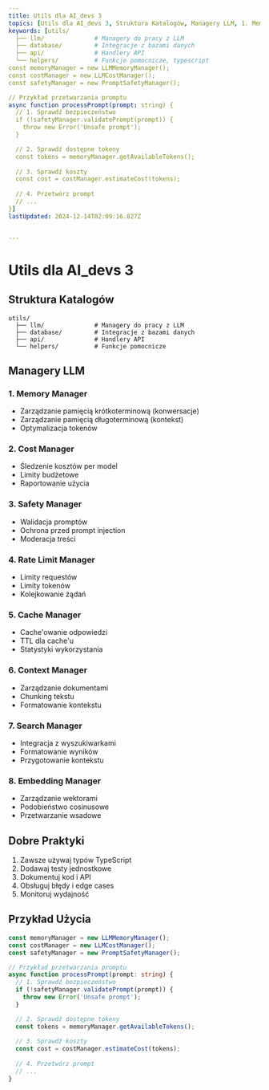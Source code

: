 ```yaml
---
title: Utils dla AI_devs 3
topics: [Utils dla AI_devs 3, Struktura Katalogów, Managery LLM, 1. Memory Manager, 2. Cost Manager, 3. Safety Manager, 4. Rate Limit Manager, 5. Cache Manager, 6. Context Manager, 7. Search Manager, 8. Embedding Manager, Dobre Praktyki, Przykład Użycia]
keywords: [utils/
  ├── llm/              # Managery do pracy z LLM
  ├── database/         # Integracje z bazami danych
  ├── api/              # Handlery API
  └── helpers/          # Funkcje pomocnicze, typescript
const memoryManager = new LLMMemoryManager();
const costManager = new LLMCostManager();
const safetyManager = new PromptSafetyManager();

// Przykład przetwarzania promptu
async function processPrompt(prompt: string) {
  // 1. Sprawdź bezpieczeństwo
  if (!safetyManager.validatePrompt(prompt)) {
    throw new Error('Unsafe prompt');
  }

  // 2. Sprawdź dostępne tokeny
  const tokens = memoryManager.getAvailableTokens();
  
  // 3. Sprawdź koszty
  const cost = costManager.estimateCost(tokens);
  
  // 4. Przetwórz prompt
  // ...
}]
lastUpdated: 2024-12-14T02:09:16.827Z


---
```


# Utils dla AI_devs 3

## Struktura Katalogów
```
utils/
  ├── llm/              # Managery do pracy z LLM
  ├── database/         # Integracje z bazami danych
  ├── api/              # Handlery API
  └── helpers/          # Funkcje pomocnicze
```

## Managery LLM

### 1. Memory Manager
- Zarządzanie pamięcią krótkoterminową (konwersacje)
- Zarządzanie pamięcią długoterminową (kontekst)
- Optymalizacja tokenów

### 2. Cost Manager
- Śledzenie kosztów per model
- Limity budżetowe
- Raportowanie użycia

### 3. Safety Manager
- Walidacja promptów
- Ochrona przed prompt injection
- Moderacja treści

### 4. Rate Limit Manager
- Limity requestów
- Limity tokenów
- Kolejkowanie żądań

### 5. Cache Manager
- Cache'owanie odpowiedzi
- TTL dla cache'u
- Statystyki wykorzystania

### 6. Context Manager
- Zarządzanie dokumentami
- Chunking tekstu
- Formatowanie kontekstu

### 7. Search Manager
- Integracja z wyszukiwarkami
- Formatowanie wyników
- Przygotowanie kontekstu

### 8. Embedding Manager
- Zarządzanie wektorami
- Podobieństwo cosinusowe
- Przetwarzanie wsadowe

## Dobre Praktyki
1. Zawsze używaj typów TypeScript
2. Dodawaj testy jednostkowe
3. Dokumentuj kod i API
4. Obsługuj błędy i edge cases
5. Monitoruj wydajność

## Przykład Użycia
```typescript
const memoryManager = new LLMMemoryManager();
const costManager = new LLMCostManager();
const safetyManager = new PromptSafetyManager();

// Przykład przetwarzania promptu
async function processPrompt(prompt: string) {
  // 1. Sprawdź bezpieczeństwo
  if (!safetyManager.validatePrompt(prompt)) {
    throw new Error('Unsafe prompt');
  }

  // 2. Sprawdź dostępne tokeny
  const tokens = memoryManager.getAvailableTokens();
  
  // 3. Sprawdź koszty
  const cost = costManager.estimateCost(tokens);
  
  // 4. Przetwórz prompt
  // ...
}
``` 